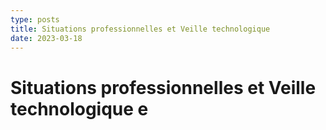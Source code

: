 ```yaml
---
type: posts
title: Situations professionnelles et Veille technologique
date: 2023-03-18
---
```


# Situations professionnelles et Veille technologique e
